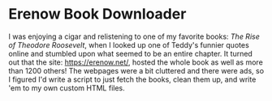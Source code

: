 # Erenow Book Downloader

I was enjoying a cigar and relistening to one of my favorite books: _The Rise of Theodore Roosevelt_, when I looked up one of Teddy's funnier quotes online and stumbled upon what seemed to be an entire chapter. It turned out that the site: https://erenow.net/, hosted the whole book as well as more than 1200 others! The webpages were a bit cluttered and there were ads, so I figured I'd write a script to just fetch the books, clean them up, and write 'em to my own custom HTML files.
